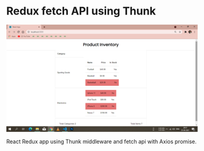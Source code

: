 # Redux fetch API using Thunk

![project-snap](public/static/currentFormat.png?raw=true "display table with redux")

React Redux app using Thunk middleware and fetch api with Axios promise.
